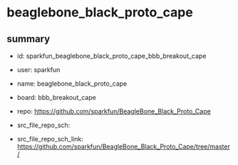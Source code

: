 # beaglebone_black_proto_cape
 
## summary 
* id: sparkfun_beaglebone_black_proto_cape_bbb_breakout_cape
* user: sparkfun
* name: beaglebone_black_proto_cape
* board: bbb_breakout_cape
* repo: https://github.com/sparkfun/BeagleBone_Black_Proto_Cape



* src_file_repo_sch: 
* src_file_repo_sch_link: https://github.com/sparkfun/BeagleBone_Black_Proto_Cape/tree/master/






